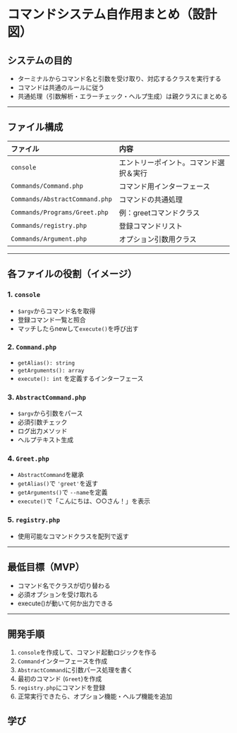 # コマンドシステム自作用まとめ（設計図）

## システムの目的
- ターミナルからコマンド名と引数を受け取り、対応するクラスを実行する
- コマンドは共通のルールに従う
- 共通処理（引数解析・エラーチェック・ヘルプ生成）は親クラスにまとめる

---

## ファイル構成

| ファイル | 内容 |
|:--|:--|
| `console` | エントリーポイント。コマンド選択＆実行 |
| `Commands/Command.php` | コマンド用インターフェース |
| `Commands/AbstractCommand.php` | コマンドの共通処理 |
| `Commands/Programs/Greet.php` | 例：greetコマンドクラス |
| `Commands/registry.php` | 登録コマンドリスト |
| `Commands/Argument.php` | オプション引数用クラス |

---

## 各ファイルの役割（イメージ）

### 1. `console`
- `$argv`からコマンド名を取得
- 登録コマンド一覧と照合
- マッチしたらnewして`execute()`を呼び出す

### 2. `Command.php`
- `getAlias(): string`
- `getArguments(): array`
- `execute(): int`
を定義するインターフェース

### 3. `AbstractCommand.php`
- `$argv`から引数をパース
- 必須引数チェック
- ログ出力メソッド
- ヘルプテキスト生成

### 4. `Greet.php`
- `AbstractCommand`を継承
- `getAlias()`で `'greet'`を返す
- `getArguments()`で `--name`を定義
- `execute()`で「こんにちは、○○さん！」を表示

### 5. `registry.php`
- 使用可能なコマンドクラスを配列で返す

---

## 最低目標（MVP）

- コマンド名でクラスが切り替わる
- 必須オプションを受け取れる
- execute()が動いて何か出力できる

---

## 開発手順

1. `console`を作成して、コマンド起動ロジックを作る
2. `Command`インターフェースを作成
3. `AbstractCommand`に引数パース処理を書く
4. 最初のコマンド (`Greet`)を作成
5. `registry.php`にコマンドを登録
6. 正常実行できたら、オプション機能・ヘルプ機能を追加

## 学び